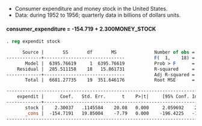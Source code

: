 - Consumer expenditure and money stock in the United States.
- Data: during 1952 to 1956; quarterly data in billions of dollars units.

#### consumer_expenditure = -154.719 + 2.300MONEY_STOCK

```stata
. reg expendit stock

      Source |       SS       df       MS              Number of obs =      20
-------------+------------------------------           F(  1,    18) =  403.22
       Model |  6395.76619     1  6395.76619           Prob > F      =  0.0000
    Residual |  285.511158    18   15.861731           R-squared     =  0.9573
-------------+------------------------------           Adj R-squared =  0.9549
       Total |  6681.27735    19  351.646176           Root MSE      =  3.9827

------------------------------------------------------------------------------
    expendit |      Coef.   Std. Err.      t    P>|t|     [95% Conf. Interval]
-------------+----------------------------------------------------------------
       stock |    2.30037   .1145584    20.08   0.000     2.059692    2.541049
       _cons |  -154.7191   19.85004    -7.79   0.000    -196.4225   -113.0157
------------------------------------------------------------------------------
```
